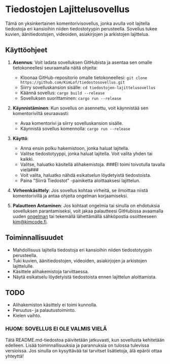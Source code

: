# Tiedostojen Lajittelusovellus

Tämä on yksinkertainen komentorivisovellus, jonka avulla voit lajitella tiedostoja eri kansioihin niiden tiedostotyypin perusteella. Sovellus tukee kuvien, äänitiedostojen, videoiden, asiakirjojen ja arkistojen lajittelua.

## Käyttöohjeet

1. **Asennus**: Voit ladata sovelluksen GitHubista ja asentaa sen omalle tietokoneellesi seuraamalla näitä ohjeita:
    - Kloonaa GitHub-repositorio omalle tietokoneellesi: `git clone https://github.com/KimLof/tiedostosovellus.git`
    - Siirry sovelluskansion sisälle: `cd tiedostojen-lajittelusovellus`
    - Käännä sovellus: `cargo build --release`
    - Sovelluksen suorittaminen: `cargo run --release`

2. **Käynnistäminen**: Kun sovellus on asennettu, voit käynnistää sen komentoriviltä seuraavasti:
    - Avaa komentorivi ja siirry sovelluskansion sisälle.
    - Käynnistä sovellus komennolla: `cargo run --release`

3. **Käyttö**:
    - Anna ensin polku hakemistoon, jonka haluat lajitella.
    - Valitse tiedostotyyppi, jonka haluat lajitella. Voit valita yhden tai kaikki.
    - Valitse, haluatko käsitellä alihakemistoja. ###EI toimi toivotulla tavalla vielä###
    - Voit valita, haluatko nähdä esikatselun löydetyistä tiedostoista.
    - Paina "Siirrä Tiedostot" -painiketta aloittaaksesi lajittelun.

4. **Virheenkäsittely**: Jos sovellus kohtaa virheitä, se ilmoittaa niistä komentorivillä ja antaa ohjeita ongelman korjaamiseksi.

5. **Palautteen Antaminen**: Jos kohtaat ongelmia tai sinulla on ehdotuksia sovelluksen parantamiseksi, voit jakaa palautteesi GitHubissa avaamalla uuden [ongelman](https://github.com/KimLof/tiedostosovellus/issues) tai tekemällä lähettämällä sähköpostia osoitteeseen kim@kimcode.fi.

## Toiminnallisuudet
- Mahdollisuus lajitella tiedostoja eri kansioihin niiden tiedostotyypin perusteella.
- Tuki kuvien, äänitiedostojen, videoiden, asiakirjojen ja arkistojen lajittelulle.
- Käsittele alihakemistoja tarvittaessa.
- Näytä esikatselu löydetyistä tiedostoista ennen lajittelun aloittamista.

## TODO 
- Alihakemiston käsittely ei toimi kunnolla.
- Peruutus- ja palautustoiminto.
- Kielen vaihto.

### HUOM: SOVELLUS EI OLE VALMIS VIELÄ ###

Tätä README.md-tiedostoa päivitetään jatkuvasti, kun sovellusta kehitetään edelleen. Lisää toiminnallisuuksia ja parannuksia on tulossa tulevissa versioissa. Jos sinulla on kysyttävää tai tarvitset lisätietoja, älä epäröi ottaa yhteyttä!
